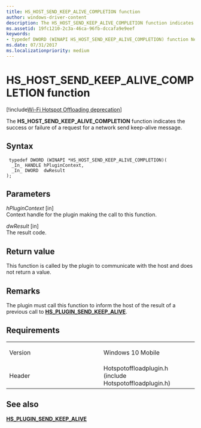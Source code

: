 ```yaml
---
title: HS_HOST_SEND_KEEP_ALIVE_COMPLETION function
author: windows-driver-content
description: The HS_HOST_SEND_KEEP_ALIVE_COMPLETION function indicates the success or failure of a request for a network send keep-alive message.
ms.assetid: 19fc1210-2c3a-46ca-96fb-dccafa9e9eef
keywords: 
- typedef DWORD (WINAPI HS_HOST_SEND_KEEP_ALIVE_COMPLETION) function Network Drivers Starting with Windows Vista
ms.date: 07/31/2017
ms.localizationpriority: medium
---
```


# HS\_HOST\_SEND\_KEEP\_ALIVE\_COMPLETION function

[!include[Wi-Fi Hotspot Offloading deprecation](wi-fi-hotspot-offloading-deprecation.md)]


The **HS\_HOST\_SEND\_KEEP\_ALIVE\_COMPLETION** function indicates the success or failure of a request for a network send keep-alive message.

Syntax
------

```ManagedCPlusPlus
 typedef DWORD (WINAPI *HS_HOST_SEND_KEEP_ALIVE_COMPLETION)(
  _In_ HANDLE hPluginContext,
  _In_ DWORD  dwResult
);
```

Parameters
----------

*hPluginContext* \[in\]  
Context handle for the plugin making the call to this function.

*dwResult* \[in\]  
The result code.

Return value
------------

This function is called by the plugin to communicate with the host and does not return a value.

Remarks
-------

The plugin must call this function to inform the host of the result of a previous call to [**HS\_PLUGIN\_SEND\_KEEP\_ALIVE**](hs-plugin-send-keep-alive.md).

Requirements
------------

<table>
<colgroup>
<col width="50%" />
<col width="50%" />
</colgroup>
<tbody>
<tr class="odd">
<td><p>Version</p></td>
<td><p>Windows 10 Mobile</p></td>
</tr>
<tr class="even">
<td><p>Header</p></td>
<td>Hotspotoffloadplugin.h (include Hotspotoffloadplugin.h)</td>
</tr>
</tbody>
</table>

## See also


[**HS\_PLUGIN\_SEND\_KEEP\_ALIVE**](hs-plugin-send-keep-alive.md)

 

 





